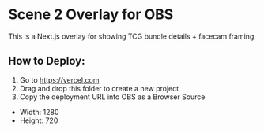 
# Scene 2 Overlay for OBS

This is a Next.js overlay for showing TCG bundle details + facecam framing.

## How to Deploy:
1. Go to https://vercel.com
2. Drag and drop this folder to create a new project
3. Copy the deployment URL into OBS as a Browser Source

- Width: 1280
- Height: 720
